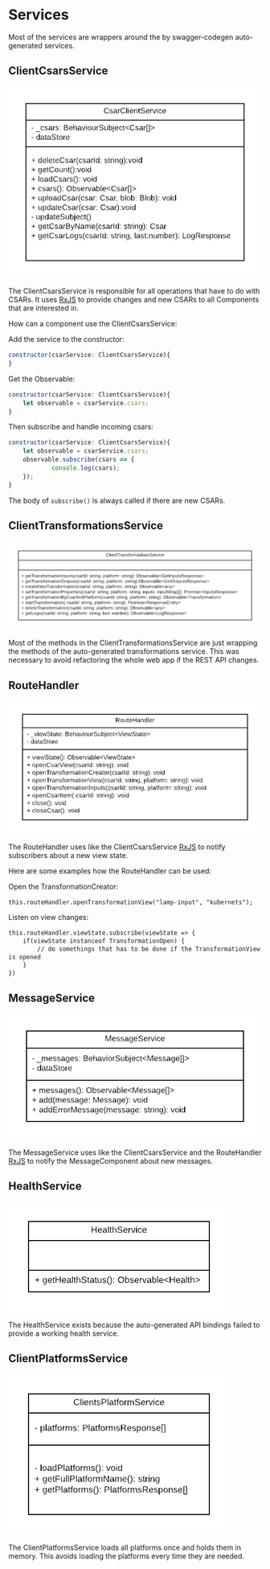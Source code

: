 # Services

Most of the services are wrappers around the by swagger-codegen auto-generated services.

## ClientCsarsService

![](img/uml/csar-client-service.png)

The ClientCsarsService is responsible for all operations that have to do with CSARs.
It uses [RxJS](http://reactivex.io/rxjs/) to provide changes and new CSARs to all Components that are interested in. 

How can a component use the ClientCsarsService:

Add the service to the constructor:
```js
constructor(csarService: ClientCsarsService){
}
```

Get the Observable:
```js
constructor(csarService: ClientCsarsService){
    let observable = csarService.csars;
}
```

Then subscribe and handle incoming csars:
```js
constructor(csarService: ClientCsarsService){
    let observable = csarService.csars;
    observable.subscribe(csars => {
            console.log(csars);
    });
}
```
The body of `subscribe()` is always called if there are new CSARs.
    
## ClientTransformationsService

![](img/uml/ClientTransformationsService.png)

Most of the methods in the ClientTransformationsService are just wrapping the methods of the auto-generated transformations service.
This was necessary to avoid refactoring the whole web app if the REST API changes.

## RouteHandler

![](img/uml/RouteHandler.png)

The RouteHandler uses like the ClientCsarsService [RxJS](http://reactivex.io/rxjs/) to notify subscribers about a new view state.

Here are some examples how the RouteHandler can be used:

Open the TransformationCreator:
```
this.routeHandler.openTransformationView("lamp-input", "kubernets");
```

Listen on view changes:
```
this.routeHandler.viewState.subscribe(viewState => {
    if(viewState instanceof TransformationOpen) {
        // do somethings that has to be done if the TransformationView is opened
    }
})
```

## MessageService

![](img/uml/MessageService.png)

The MessageService uses like the ClientCsarsService and the RouteHandler [RxJS](http://reactivex.io/rxjs/) to notify the MessageComponent about new messages.

## HealthService

![](img/uml/HealthService.png)

The HealthService exists because the auto-generated API bindings failed to provide a working health service.

## ClientPlatformsService

![](img/uml/ClientsPlatformsService.png)

The ClientPlatformsService loads all platforms once and holds them in memory. This avoids loading the platforms every time they are needed.


